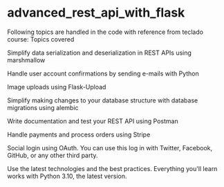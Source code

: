 # advanced_rest_api_with_flask
Following topics are handled in the code with reference from teclado course:
Topics covered

Simplify data serialization and deserialization in REST APIs using marshmallow

Handle user account confirmations by sending e-mails with Python

Image uploads using Flask-Upload

Simplify making changes to your database structure with database migrations using alembic

Write documentation and test your REST API using Postman

Handle payments and process orders using Stripe

Social login using OAuth. You can use this log in with Twitter, Facebook, GitHub, or any other third party.

Use the latest technologies and the best practices. Everything you'll learn works with Python 3.10, the latest version.
